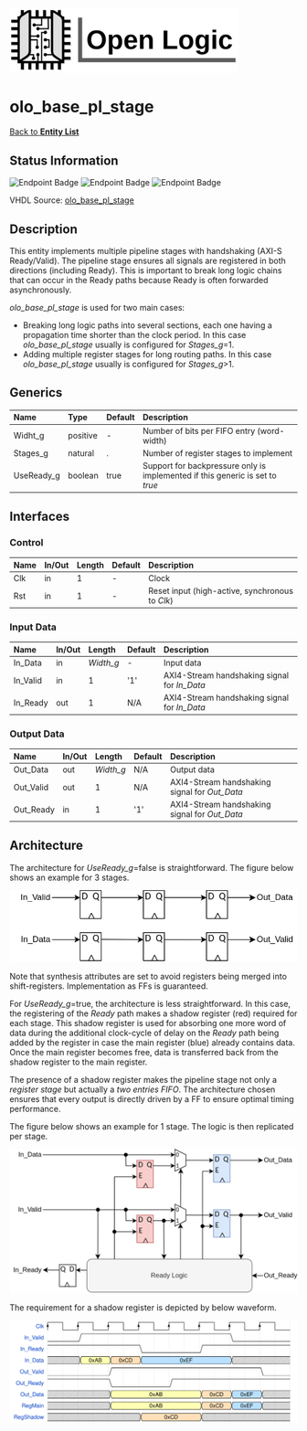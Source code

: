 <img src="../Logo.png" alt="Logo" width="400">

# olo_base_pl_stage

[Back to **Entity List**](../EntityList.md)

## Status Information

![Endpoint Badge](https://img.shields.io/endpoint?url=https://storage.googleapis.com/open-logic-badges/coverage/olo_base_pl_stage.json?cacheSeconds=0) ![Endpoint Badge](https://img.shields.io/endpoint?url=https://storage.googleapis.com/open-logic-badges/branches/olo_base_pl_stage.json?cacheSeconds=0) ![Endpoint Badge](https://img.shields.io/endpoint?url=https://storage.googleapis.com/open-logic-badges/issues/olo_base_pl_stage.json?cacheSeconds=0)

VHDL Source: [olo_base_pl_stage](../../src/base/vhdl/olo_base_pl_stage.vhd)

## Description

This entity implements multiple pipeline stages with handshaking (AXI-S Ready/Valid). The pipeline stage ensures all signals are registered in both directions (including Ready). This is important to break long logic chains that can occur in the Ready  paths because Ready is often forwarded asynchronously.

*olo_base_pl_stage* is used for two main cases:

* Breaking long logic paths into several sections, each one having a propagation time shorter than the clock period. In this case *olo_base_pl_stage* usually is configured for *Stages_g*=1.
* Adding multiple register stages for long routing paths. In this case *olo_base_pl_stage* usually is configured for *Stages_g*>1.

## Generics

| Name       | Type     | Default | Description                                                  |
| :--------- | :------- | ------- | :----------------------------------------------------------- |
| Widht_g    | positive | -       | Number of bits per FIFO entry (word-width)                   |
| Stages_g   | natural  | .       | Number of register stages to implement                       |
| UseReady_g | boolean  | true    | Support for backpressure only is implemented if this generic is set to *true* |

## Interfaces

### Control

| Name | In/Out | Length | Default | Description                                     |
| :--- | :----- | :----- | ------- | :---------------------------------------------- |
| Clk  | in     | 1      | -       | Clock                                           |
| Rst  | in     | 1      | -       | Reset input (high-active, synchronous to *Clk*) |

### Input Data

| Name     | In/Out | Length    | Default | Description                                  |
| :------- | :----- | :-------- | ------- | :------------------------------------------- |
| In_Data  | in     | *Width_g* | -       | Input data                                   |
| In_Valid | in     | 1         | '1'     | AXI4-Stream handshaking signal for *In_Data* |
| In_Ready | out    | 1         | N/A     | AXI4-Stream handshaking signal for *In_Data* |

### Output Data

| Name      | In/Out | Length    | Default | Description                                   |
| :-------- | :----- | :-------- | ------- | :-------------------------------------------- |
| Out_Data  | out    | *Width_g* | N/A     | Output data                                   |
| Out_Valid | out    | 1         | N/A     | AXI4-Stream handshaking signal for *Out_Data* |
| Out_Ready | in     | 1         | '1'     | AXI4-Stream handshaking signal for *Out_Data* |

## Architecture

The architecture for *UseReady_g*=false is straightforward. The figure below shows an example for 3 stages. 

![NoReady](./misc/olo_base_pl_stage_noready.png)

Note that synthesis attributes are set to avoid registers being merged into shift-registers. Implementation as FFs is guaranteed.

For *UseReady_g*=true, the architecture is less straightforward. In this case, the registering of the *Ready* path makes a shadow register (red) required for each stage. This shadow register is used for absorbing one more word of data during the additional clock-cycle of delay on the *Ready* path being added by the register in case the main register (blue) already contains data. Once the main register becomes free, data is transferred back from the shadow register to the main register.

The presence of a shadow register makes the pipeline stage not only a *register stage* but actually a *two entries FIFO*. The architecture chosen ensures that every output is directly driven by a FF to ensure optimal timing performance.

The figure below shows an example for 1 stage. The logic is then replicated per stage.

![Ready](./misc/olo_base_pl_stage_ready.png)



The requirement for a shadow register is depicted by below waveform.

![Wave](./misc/olo_base_pl_stage.svg)

